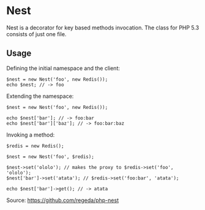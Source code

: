 Nest
========

Nest is a decorator for key based methods invocation. The class for PHP 5.3 consists
of just one file.

Usage
-----

Defining the initial namespace and the client:

    $nest = new Nest('foo', new Redis());
    echo $nest; // -> foo

Extending the namespace:

    $nest = new Nest('foo', new Redis());

    echo $nest['bar']; // -> foo:bar
    echo $nest['bar']['baz']; // -> foo:bar:baz

Invoking a method:

    $redis = new Redis();

    $nest = new Nest('foo', $redis);

    $nest->set('ololo'); // makes the proxy to $redis->set('foo', 'ololo');
    $nest['bar']->set('atata'); // $redis->set('foo:bar', 'atata');

    echo $nest['bar']->get(); // -> atata

Source: https://github.com/regeda/php-nest